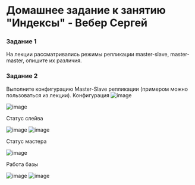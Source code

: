 # Домашнее задание к занятию "Индексы" - Вебер Сергей


### Задание 1

На лекции рассматривались режимы репликации master-slave, master-master, опишите их различия.




### Задание 2

Выполните конфигурацию Master-Slave репликации (примером можно пользоваться из лекции).
Конфигурация
![image](https://github.com/GorkOrMork/12.06/assets/109193124/29934910-a968-40ff-8775-9f8a68bd5ae4)


![image](https://github.com/GorkOrMork/12.06/assets/109193124/4e0f17c9-a0be-4f33-bf09-01e7b53584cd)

Статус слейва

![image](https://github.com/GorkOrMork/12.06/assets/109193124/3404351e-f928-4081-971b-ebe87ef83116)
![image](https://github.com/GorkOrMork/12.06/assets/109193124/2f43d735-9c53-401b-bfa5-b64838d2ba4d)

Статус мастера

![image](https://github.com/GorkOrMork/12.06/assets/109193124/95f3fe17-4d6b-44b5-a861-3b1d3998886e)


Работа базы

![image](https://github.com/GorkOrMork/12.06/assets/109193124/7b824453-8582-4849-83d6-1445bfc84fc9)
![image](https://github.com/GorkOrMork/12.06/assets/109193124/82f8582f-3f80-42e2-87fc-b59882b26d34)


